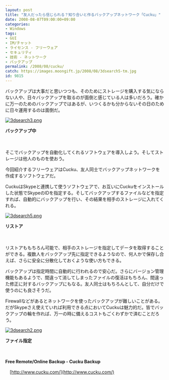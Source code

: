 ```yaml
---
layout: post
title: "友人だったら信じられる？知り合いと作るバックアップネットワーク「Cucku」"
date: 2008-08-07T09:00:00+09:00
categories:
- Windows
tags: 
- GUI
- IM/チャット
- ライセンス - フリーウェア
- セキュリティ
- 技術 - ネットワーク
- バックアップ
permalink: /2008/08/cucku/
catch: https://images.moongift.jp/2008/08/3dsearch5-tm.jpg
id: 9815
---
```

バックアップは大事だと思いつつも、そのためにストレージを購入する気にならない人や、日々バックアップを取るのが面倒と感じている人は多いだろう。確かに万一のためのバックアップではあるが、いつくるかも分からないその日のために日々運用するのは面倒だ。

  

[![3dsearch3.png](https://images.moongift.jp/2008/08/3dsearch3-tm.jpg)](https://images.moongift.jp/2008/08/3dsearch3.jpg)  
  
**バックアップ中**

  

　

  

そこでバックアップを自動化してくれるソフトウェアを導入しよう。そしてストレージは他人のものを使おう。

  

今回紹介するフリーウェアはCucku、友人同士でバックアップネットワークを作成するソフトウェアだ。

  
  
<!--more-->  

CuckuはSkypeと連携して使うソフトウェアで、お互いにCuckuをインストールした状態でSkypeのIDを指定する。そしてバックアップするファイルなどを指定すれば、自動的にバックアップを行い、その結果を相手のストレージに入れてくれる。

  

[![3dsearch5.png](https://images.moongift.jp/2008/08/3dsearch5-tm.jpg)](https://images.moongift.jp/2008/08/3dsearch5.jpg)  
  
**リストア**

  

　

  

リストアももちろん可能で、相手のストレージを指定してデータを取得することができる。複数人をバックアップ先に指定できるようなので、何人かで保存し合えば、さらに安全に分散化しておくような使い方もできる。

  

バックアップは指定時間に自動的に行われるので安心だ。さらにバージョン管理機能もあるようで、間違って消してしまったファイルの復活はもちろん、間違った修正に対するバックアップにもなる。友人同士はもちろんとして、自分だけで使うのにも良さそうだ。

  

Firewallなどがあるとネットワークを使ったバックアップが難しいことがある。だがSkypeさえ使えていれば利用できる点においてCuckuは魅力的だ。皆でバックアップの輪を作れば、万一の時に備えるコストもごくわずかで済むことだろう。

  

[![3dsearch2.png](https://images.moongift.jp/2008/08/3dsearch2-tm.jpg)](https://images.moongift.jp/2008/08/3dsearch2.jpg)  
  
**ファイル指定**

  

　

  

**Free Remote/Online Backup - Cucku Backup**  
  
　[http://www.cucku.com/](http://www.cucku.com/)

  
